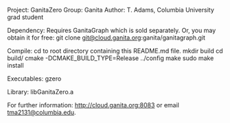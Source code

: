 Project: GanitaZero
Group: Ganita
Author: T. Adams, Columbia University grad student

Dependency:
Requires GanitaGraph which is sold separately. 
Or, you may obtain it for free: 
git clone git@cloud.ganita.org:ganita/ganitagraph.git

Compile:
cd to root directory containing this README.md file. 
mkdir build
cd build/
cmake -DCMAKE_BUILD_TYPE=Release ../config
make 
sudo make install

Executables:
gzero

Library:
libGanitaZero.a

For further information:
http://cloud.ganita.org:8083 
or email tma2131@columbia.edu. 
